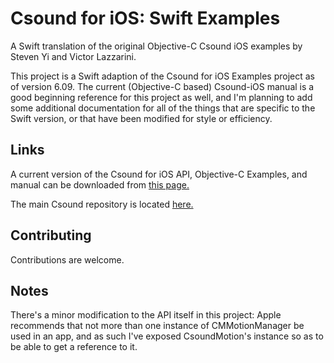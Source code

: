 # Csound for iOS: Swift Examples
A Swift translation of the original Objective-C Csound iOS examples by Steven Yi and Victor Lazzarini.

This project is a Swift adaption of the Csound for iOS Examples project as of version 6.09. The current (Objective-C based) Csound-iOS manual is a good beginning reference for this project as well, and I'm planning to add some additional documentation for all of the things that are specific to the Swift version, or that have been modified for style or efficiency.

## Links

A current version of the Csound for iOS API, Objective-C Examples, and manual can be downloaded from [this page.](http://csound.github.io/download.html)

The main Csound repository is located [here.](https://github.com/csound/csound)

## Contributing

Contributions are welcome.

## Notes

There's a minor modification to the API itself in this project: Apple recommends that not more than one instance of CMMotionManager be used in an app, and as such I've exposed CsoundMotion's instance so as to be able to get a reference to it.